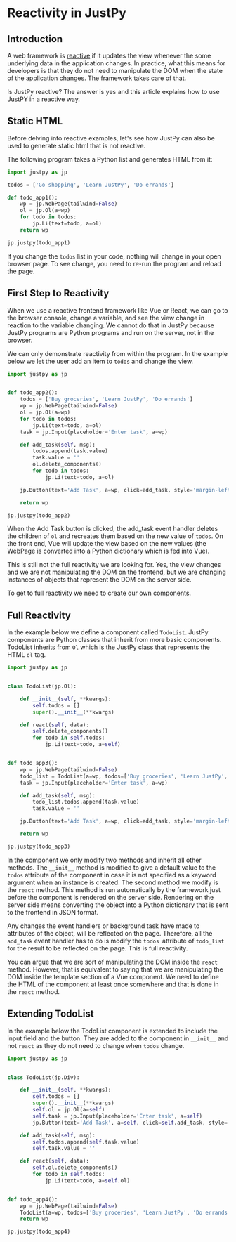 # Reactivity in JustPy

## Introduction

A web framework is [reactive](https://lihautan.com/reactivity-in-web-frameworks-the-when/) if it updates the view whenever the some underlying data in the application changes. In practice, what this means for developers is that they do not need to manipulate the DOM when the state of the application changes. The framework takes care of that.

Is JustPy reactive? The answer is yes and this article explains how to use JustPY in a reactive way.

## Static HTML

Before delving into reactive examples, let's see how JustPy can also be used to generate static html that is not reactive.

The following program takes a Python list and generates HTML from it:

```python
import justpy as jp

todos = ['Go shopping', 'Learn JustPy', 'Do errands']

def todo_app1():
    wp = jp.WebPage(tailwind=False)
    ol = jp.Ol(a=wp)
    for todo in todos:
        jp.Li(text=todo, a=ol)
    return wp

jp.justpy(todo_app1)

```

If you change the `todos` list in your code, nothing will change in your open browser page. To see change, you need to re-run the program and reload the page.

## First Step to Reactivity

When we use a reactive frontend framework like Vue or React, we can go to the browser console, change a variable, and see the view change in reaction to the variable changing. We cannot do that in JustPy because JustPy programs are Python programs and run on the server, not in the browser.

We can only demonstrate reactivity from within the program. In the example below we let the user add an item to `todos` and change the view.

```python
import justpy as jp


def todo_app2():
    todos = ['Buy groceries', 'Learn JustPy', 'Do errands']
    wp = jp.WebPage(tailwind=False)
    ol = jp.Ol(a=wp)
    for todo in todos:
        jp.Li(text=todo, a=ol)
    task = jp.Input(placeholder='Enter task', a=wp)

    def add_task(self, msg):
        todos.append(task.value)
        task.value = ''
        ol.delete_components()
        for todo in todos:
            jp.Li(text=todo, a=ol)

    jp.Button(text='Add Task', a=wp, click=add_task, style='margin-left: 10px')

    return wp

jp.justpy(todo_app2)
```

When the Add Task button is clicked, the add_task event handler deletes the children of `ol` and recreates them based on the new value of `todos`. On the front end, Vue will update the view based on the new values (the WebPage is converted into a Python dictionary which is fed into Vue).

This is still not the full reactivity we are looking for. Yes, the view changes and we are not manipulating the DOM on the frontend, but we are changing instances of objects that represent the DOM on the server side.

To get to full reactivity we need to create our own components.

## Full Reactivity

In the example below we define a component called `TodoList`. JustPy components are Python classes that inherit from more basic components. TodoList inherits from `Ol` which is the JustPy class that represents the HTML `ol` tag.

```python
import justpy as jp


class TodoList(jp.Ol):

    def __init__(self, **kwargs):
        self.todos = []
        super().__init__(**kwargs)

    def react(self, data):
        self.delete_components()
        for todo in self.todos:
            jp.Li(text=todo, a=self)


def todo_app3():
    wp = jp.WebPage(tailwind=False)
    todo_list = TodoList(a=wp, todos=['Buy groceries', 'Learn JustPy', 'Do errands'])
    task = jp.Input(placeholder='Enter task', a=wp)

    def add_task(self, msg):
        todo_list.todos.append(task.value)
        task.value = ''

    jp.Button(text='Add Task', a=wp, click=add_task, style='margin-left: 10px')

    return wp

jp.justpy(todo_app3)
```

In the component we only modify two methods and inherit all other methods. The `__init__` method is modified to give a default value to the `todos` attribute of the component in case it is not specified as a keyword argument when an instance is created. The second method we modify is the `react` method. This method is run automatically by the framework just before the component is rendered on the server side. Rendering on the server side means converting the object into a Python dictionary that is sent to the frontend in JSON format.

Any changes the event handlers or background task have made to attributes of the object, will be reflected on the page. Therefore, all the `add_task` event handler has to do is modify the `todos `attribute of `todo_list` for the result to be reflected on the page. This is full reactivity.

You can argue that we are sort of manipulating the DOM inside the `react` method. However, that is equivalent to saying that we are manipulating the DOM inside the template section of a Vue component. We need to define the HTML of the component at least once somewhere and that is done in the `react` method.

## Extending TodoList

In the example below the TodoList component is extended to include the input field and the button. They are added to the component in `__init__` and not `react` as they do not need to change when `todos` change.

```python
import justpy as jp


class TodoList(jp.Div):

    def __init__(self, **kwargs):
        self.todos = []
        super().__init__(**kwargs)
        self.ol = jp.Ol(a=self)
        self.task = jp.Input(placeholder='Enter task', a=self)
        jp.Button(text='Add Task', a=self, click=self.add_task, style='margin-left: 10px')

    def add_task(self, msg):
        self.todos.append(self.task.value)
        self.task.value = ''

    def react(self, data):
        self.ol.delete_components()
        for todo in self.todos:
            jp.Li(text=todo, a=self.ol)


def todo_app4():
    wp = jp.WebPage(tailwind=False)
    TodoList(a=wp, todos=['Buy groceries', 'Learn JustPy', 'Do errands'])
    return wp

jp.justpy(todo_app4)
```
